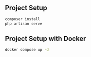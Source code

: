## Project Setup

```sh
composer install
php artisan serve
```



## Project Setup with Docker

```sh
docker compose up -d
```
